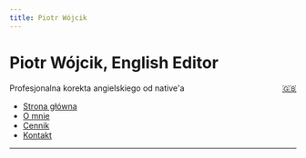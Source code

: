 ```yaml
---
title: Piotr Wójcik
---
```

<link rel="stylesheet" href="style.css">

# Piotr Wójcik, English Editor
<!-- <div id="textbox">
  <p class="alignleft">Profesjonalna korekta angielskiego od native'a</p>
  <p class="alignright"><a href="index_en.html" title="Please click here for English">🇬🇧</a></p>
</div> -->
<div style="float: left">Profesjonalna korekta angielskiego od native'a</div><div style="float: right"><a href="index_en.html" title="Please click here for English">🇬🇧</a></div><div style="clear: both;"></div>

- [Strona główna](index.md)
- [O mnie](omnie.md)
- [Cennik](cennik.md)
- [Kontakt](kontakt.md)

---
